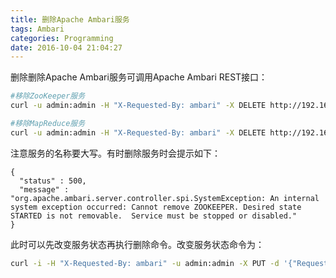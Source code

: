 ```yaml
---
title: 删除Apache Ambari服务
tags: Ambari
categories: Programming
date: 2016-10-04 21:04:27
---
```



删除删除Apache Ambari服务可调用Apache Ambari REST接口：

```Bash
#移除ZooKeeper服务
curl -u admin:admin -H "X-Requested-By: ambari" -X DELETE http://192.168.24.226:8080/api/v1/clusters/zwlbs/services/ZooKeeper

#移除MapReduce服务
curl -u admin:admin -H "X-Requested-By: ambari" -X DELETE http://192.168.24.226:8080/api/v1/clusters/zwlbs/services/ZooKeeper/MAPREDUCE2
```

<!-- more -->

注意服务的名称要大写。有时删除服务时会提示如下：

```
{
  "status" : 500,
  "message" : "org.apache.ambari.server.controller.spi.SystemException: An internal system exception occurred: Cannot remove ZOOKEEPER. Desired state STARTED is not removable.  Service must be stopped or disabled."
}
```

此时可以先改变服务状态再执行删除命令。改变服务状态命令为：

```Bash
curl -i -H "X-Requested-By: ambari" -u admin:admin -X PUT -d '{"RequestInfo":{"context":"Stop Service"},"Body":{"ServiceInfo":{"state":"INSTALLED"}}}' http://192.168.24.226:8080/api/v1/clusters/CLUSTER_NAME/services/SERVICE_NAME
```
